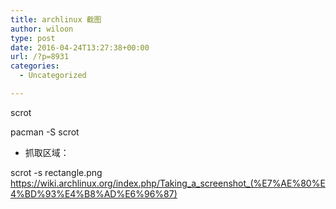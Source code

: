 ```yaml
---
title: archlinux 截图
author: wiloon
type: post
date: 2016-04-24T13:27:38+00:00
url: /?p=8931
categories:
  - Uncategorized

---
```

scrot

pacman -S scrot



  * 抓取区域：

scrot -s rectangle.png
https://wiki.archlinux.org/index.php/Taking_a_screenshot_(%E7%AE%80%E4%BD%93%E4%B8%AD%E6%96%87)